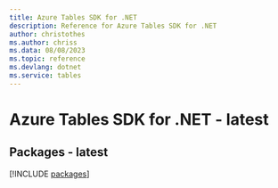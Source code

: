 ```yaml
---
title: Azure Tables SDK for .NET
description: Reference for Azure Tables SDK for .NET
author: christothes
ms.author: chriss
ms.data: 08/08/2023
ms.topic: reference
ms.devlang: dotnet
ms.service: tables
---
```

# Azure Tables SDK for .NET - latest
## Packages - latest
[!INCLUDE [packages](tables-index.md)]